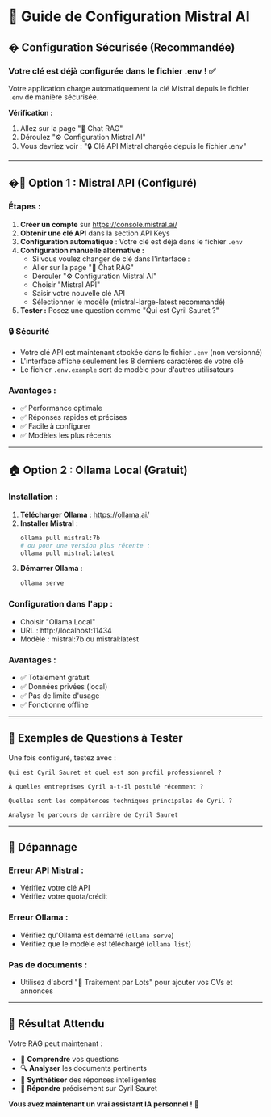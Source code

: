 # 🤖 Guide de Configuration Mistral AI

## � Configuration Sécurisée (Recommandée)

### Votre clé est déjà configurée dans le fichier .env ! ✅

Votre application charge automatiquement la clé Mistral depuis le fichier `.env` de manière sécurisée.

**Vérification :**
1. Allez sur la page "💬 Chat RAG"
2. Déroulez "⚙️ Configuration Mistral AI"
3. Vous devriez voir : "🔒 Clé API Mistral chargée depuis le fichier .env"

---

## �🚀 Option 1 : Mistral API (Configuré)

### Étapes :
1. **Créer un compte** sur https://console.mistral.ai/
2. **Obtenir une clé API** dans la section API Keys
3. **Configuration automatique** : Votre clé est déjà dans le fichier `.env`
4. **Configuration manuelle alternative :**
   - Si vous voulez changer de clé dans l'interface :
   - Aller sur la page "💬 Chat RAG"
   - Dérouler "⚙️ Configuration Mistral AI"
   - Choisir "Mistral API"
   - Saisir votre nouvelle clé API
   - Sélectionner le modèle (mistral-large-latest recommandé)
5. **Tester :** Posez une question comme "Qui est Cyril Sauret ?"

### 🔒 Sécurité
- Votre clé API est maintenant stockée dans le fichier `.env` (non versionné)
- L'interface affiche seulement les 8 derniers caractères de votre clé
- Le fichier `.env.example` sert de modèle pour d'autres utilisateurs

### Avantages :
- ✅ Performance optimale
- ✅ Réponses rapides et précises
- ✅ Facile à configurer
- ✅ Modèles les plus récents

---

## 🏠 Option 2 : Ollama Local (Gratuit)

### Installation :
1. **Télécharger Ollama** : https://ollama.ai/
2. **Installer Mistral** :
   ```bash
   ollama pull mistral:7b
   # ou pour une version plus récente :
   ollama pull mistral:latest
   ```
3. **Démarrer Ollama** :
   ```bash
   ollama serve
   ```

### Configuration dans l'app :
- Choisir "Ollama Local"
- URL : http://localhost:11434
- Modèle : mistral:7b ou mistral:latest

### Avantages :
- ✅ Totalement gratuit
- ✅ Données privées (local)
- ✅ Pas de limite d'usage
- ✅ Fonctionne offline

---

## 🎯 Exemples de Questions à Tester

Une fois configuré, testez avec :

```
Qui est Cyril Sauret et quel est son profil professionnel ?

À quelles entreprises Cyril a-t-il postulé récemment ?

Quelles sont les compétences techniques principales de Cyril ?

Analyse le parcours de carrière de Cyril Sauret
```

---

## 🔧 Dépannage

### Erreur API Mistral :
- Vérifiez votre clé API
- Vérifiez votre quota/crédit

### Erreur Ollama :
- Vérifiez qu'Ollama est démarré (`ollama serve`)
- Vérifiez que le modèle est téléchargé (`ollama list`)

### Pas de documents :
- Utilisez d'abord "📁 Traitement par Lots" pour ajouter vos CVs et annonces

---

## 🎉 Résultat Attendu

Votre RAG peut maintenant :
- 🧠 **Comprendre** vos questions
- 🔍 **Analyser** les documents pertinents  
- 📝 **Synthétiser** des réponses intelligentes
- 🎯 **Répondre** précisément sur Cyril Sauret

**Vous avez maintenant un vrai assistant IA personnel !** 🚀
